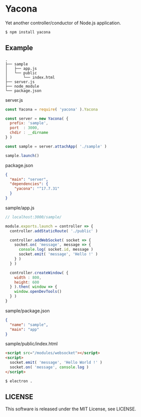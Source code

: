 # Yacona

Yet another controller/conductor of Node.js application.

```bash
$ npm install yacona
```

## Example

```
.
├── sample
│   ├── app.js
│   └── public
│       └── index.html
├── server.js
├── node_module
└── package.json
```
server.js
```javascript
const Yacona = require( 'yacona' ).Yacona

const server = new Yacona( {
  prefix: 'sample',
  port  : 3000,
  chdir : __dirname
} )

const sample = server.attachApp( './sample' )

sample.launch()
```
package.json
```json
{
  "main": "server",
  "dependencies": {
    "yacona": "^17.7.31"
  }
}
```
sample/app.js
```javascript
// localhost:3000/sample/

module.exports.launch = controller => {
  controller.addStaticRoute( './public' )

  controller.addWebSocket( socket => {
    socket.on( 'message', message => {
      console.log( socket.id, message )
      socket.emit( 'message', 'Hello !' )
    } )
  } )

  controller.createWindow( {
    width : 800,
    height: 600
  } ).then( window => {
    window.openDevTools()
  } )
}

```
sample/package.json
```json
{
  "name": "sample",
  "main": "app"
}
```
sample/public/index.html
```html
<script src="/modules/websocket"></script>
<script>
  socket.emit( 'message', 'Hello World !' )
  socket.on( 'message', console.log )
</script>

```
```bash
$ electron .
```
## LICENSE

This software is released under the MIT License, see LICENSE.
